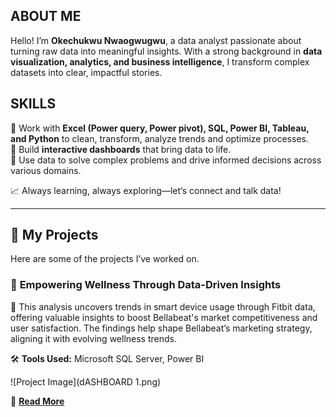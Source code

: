 ## ABOUT ME  

Hello! I’m **Okechukwu Nwaogwugwu**, a data analyst passionate about turning raw data into meaningful insights. With a strong background in **data visualization, analytics, and business intelligence**, I transform complex datasets into clear, impactful stories.  

## SKILLS

🔹 Work with **Excel (Power query, Power pivot), SQL, Power BI, Tableau, and Python** to clean, transform, analyze trends and optimize processes.  
🔹 Build **interactive dashboards** that bring data to life.  
🔹 Use data to solve complex problems and drive informed decisions across various domains.  

📈 Always learning, always exploring—let’s connect and talk data!  

---
## 📂 My Projects  
Here are some of the projects I’ve worked on.  

### 🔹 **Empowering Wellness Through Data-Driven Insights**  
📌 This analysis uncovers trends in smart device usage through Fitbit data, offering valuable insights to boost Bellabeat's market competitiveness and user satisfaction. The findings help shape Bellabeat’s marketing strategy, aligning it with evolving wellness trends.

🛠️ **Tools Used:** Microsoft SQL Server, Power BI 

![Project Image](dASHBOARD 1.png)  

🔗 **[Read More](https://medium.com/@okeyxiii/bellabeat-case-study-eea0d9e559c1)**  

 
